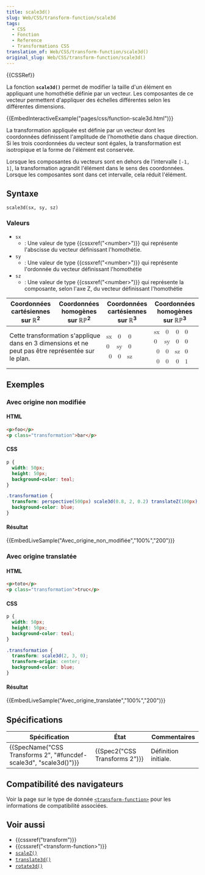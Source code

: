 ```yaml
---
title: scale3d()
slug: Web/CSS/transform-function/scale3d
tags:
  - CSS
  - Fonction
  - Reference
  - Transformations CSS
translation_of: Web/CSS/transform-function/scale3d()
original_slug: Web/CSS/transform-function/scale3d()
---
```

{{CSSRef}}

La fonction **`scale3d()`** permet de modifier la taille d'un élément en appliquant une homothétie définie par un vecteur. Les composantes de ce vecteur permettent d'appliquer des échelles différentes selon les différentes dimensions.

{{EmbedInteractiveExample("pages/css/function-scale3d.html")}}

La transformation appliquée est définie par un vecteur dont les coordonnées définissent l'amplitude de l'homothétie dans chaque direction. Si les trois coordonnées du vecteur sont égales, la transformation est isotropique et la forme de l'élément est conservée.

Lorsque les composantes du vecteurs sont en dehors de l'intervalle `[-1, 1]`, la transformation agrandit l'élément dans le sens des coordonnées. Lorsque les composantes sont dans cet intervalle, cela réduit l'élément.

## Syntaxe

    scale3d(sx, sy, sz)

### Valeurs

- `sx`
  - : Une valeur de type {{cssxref("&lt;number&gt;")}} qui représente l'abscisse du vecteur définissant l'homothétie.
- `sy`
  - : Une valeur de type {{cssxref("&lt;number&gt;")}} qui représente l'ordonnée du vecteur définissant l'homothétie
- `sz`
  - : Une valeur de type {{cssxref("&lt;number&gt;")}} qui représente la composante, selon l'axe Z, du vecteur définissant l'homothétie

<table class="standard-table">
  <thead>
    <tr>
      <th scope="col">Coordonnées cartésiennes sur ℝ<sup>2</sup></th>
      <th scope="col">Coordonnées homogènes sur ℝℙ<sup>2</sup></th>
      <th scope="col">Coordonnées cartésiennes sur ℝ<sup>3</sup></th>
      <th scope="col">Coordonnées homogènes sur ℝℙ<sup>3</sup></th>
    </tr>
  </thead>
  <tbody>
    <tr>
      <td colspan="2" rowspan="2">
        Cette transformation s'applique dans en 3 dimensions et ne peut pas être
        représentée sur le plan.
      </td>
      <td colspan="1" rowspan="2">
        <math
          ><mfenced
            ><mtable
              ><mtr>sx<mtd>0</mtd><mtd>0</mtd></mtr
              ><mtr>0<mtd>sy</mtd><mtd>0</mtd></mtr
              ><mtr><mtd>0</mtd><mtd>0</mtd><mtd>sz</mtd></mtr></mtable
            ></mfenced
          ></math
        >
      </td>
      <td colspan="1" rowspan="2">
        <math
          ><mfenced
            ><mtable
              ><mtr>sx<mtd>0</mtd><mtd>0</mtd><mtd>0</mtd></mtr
              ><mtr>0<mtd>sy</mtd><mtd>0</mtd><mtd>0</mtd></mtr
              ><mtr><mtd>0</mtd><mtd>0</mtd><mtd>sz</mtd><mtd>0</mtd></mtr
              ><mtr
                ><mtd>0</mtd><mtd>0</mtd><mtd>0</mtd><mtd>1</mtd></mtr
              ></mtable
            ></mfenced
          ></math
        >
      </td>
    </tr>
  </tbody>
</table>

## Exemples

### Avec origine non modifiée

#### HTML

```html
<p>foo</p>
<p class="transformation">bar</p>
```

#### CSS

```css
p {
  width: 50px;
  height: 50px;
  background-color: teal;
}

.transformation {
  transform: perspective(500px) scale3d(0.8, 2, 0.2) translateZ(100px);
  background-color: blue;
}
```

#### Résultat

{{EmbedLiveSample("Avec_origine_non_modifiée","100%","200")}}

### Avec origine translatée

#### HTML

```html
<p>toto</p>
<p class="transformation">truc</p>
```

#### CSS

```css
p {
  width: 50px;
  height: 50px;
  background-color: teal;
}

.transformation {
  transform: scale3d(2, 3, 0);
  transform-origin: center;
  background-color: blue;
}
```

#### Résultat

{{EmbedLiveSample("Avec_origine_translatée","100%","200")}}

## Spécifications

| Spécification                                                                            | État                                     | Commentaires         |
| ---------------------------------------------------------------------------------------- | ---------------------------------------- | -------------------- |
| {{SpecName("CSS Transforms 2", "#funcdef-scale3d", "scale3d()")}} | {{Spec2("CSS Transforms 2")}} | Définition initiale. |

## Compatibilité des navigateurs

Voir la page sur le type de donnée [`<transform-function>`](/fr/docs/Web/CSS/transform-function#compatibilité_des_navigateurs) pour les informations de compatibilité associées.

## Voir aussi

- {{cssxref("transform")}}
- {{cssxref("&lt;transform-function&gt;")}}
- [`scaleZ()`](</fr/docs/Web/CSS/transform-function/scaleZ()>)
- [`translate3d()`](</fr/docs/Web/CSS/transform-function/translate3d()>)
- [`rotate3d()`](</fr/docs/Web/CSS/transform-function/rotate3d()>)
